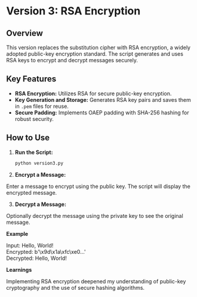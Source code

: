 # Version 3: RSA Encryption

## Overview
This version replaces the substitution cipher with RSA encryption, a widely adopted public-key encryption standard. The script generates and uses RSA keys to encrypt and decrypt messages securely.

## Key Features
- **RSA Encryption:** Utilizes RSA for secure public-key encryption.
- **Key Generation and Storage:** Generates RSA key pairs and saves them in `.pem` files for reuse.
- **Secure Padding:** Implements OAEP padding with SHA-256 hashing for robust security.

## How to Use
1. **Run the Script:**
   ```bash
   python version3.py

2. **Encrypt a Message:**

Enter a message to encrypt using the public key. The script will display the encrypted message.

3. **Decrypt a Message:**

Optionally decrypt the message using the private key to see the original message.

**Example**

Input: Hello, World!  
Encrypted: b'\x9d\x1a\xfc\xe0...'  
Decrypted: Hello, World!

**Learnings**

Implementing RSA encryption deepened my understanding of public-key cryptography and the use of secure hashing algorithms.
